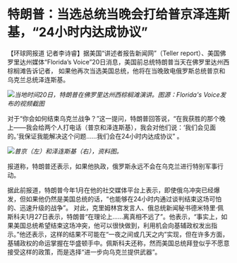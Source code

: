# 特朗普：当选总统当晚会打给普京泽连斯基，“24小时内达成协议”

【环球网报道 记者李诗睿】据美国“讲述者报告新闻网”（Teller report）、美国佛罗里达州媒体“Florida’s
Voice”20日消息，美国前总统特朗普当天在佛罗里达州西棕榈滩告诉记者， 如果他再次当选美国总统，他将在当晚致电俄罗斯总统普京和乌克兰总统泽连斯基。

![](https://inews.gtimg.com/newsapp_match/0/15679128387/0)_当地时间20日，特朗普在佛罗里达州西棕榈滩演讲。图源：Florida's
Voice发布的视频截图_

对于“你会如何结束乌克兰战争？”这一提问，特朗普回答说，“在我获胜的那个晚上——我会给两个人打电话（普京和泽连斯基），我会对他们说：‘我们会见面的。’我保证我能解决这个问题……我们会在24小时内达成协议”
。

![](https://inews.gtimg.com/newsapp_bt/0/15679128386/1000)_普京（左）和泽连斯基（右），资料图。_

报道称，特朗普还表示，如果他执政，俄罗斯永远不会在乌克兰进行特别军事行动。

据此前报道，特朗普今年1月在他的社交媒体平台上表示，即使俄乌冲突已经爆发，但如果他仍然是美国总统的话，“也能够在24小时内通过谈判结束这场可怕的、迅速升级的战争”。
对此，克里姆林宫发言人、俄总统新闻秘书德米特里·佩斯科夫1月27日表示，特朗普“在理论上……离真相不远了”。他表示，“事实上，如果美国总统希望结束这场冲突，他可以很快做到，利用机会向基辅政权发出指示。”他还表示，这样的结果不可能在“一夜之间或几天之内”实现，但在许多方面，基辅政权的命运掌握在华盛顿手中。佩斯科夫还称，然而美国总统拜登似乎不愿意接受这样的政策，而是选择“进一步向乌克兰提供武器”。

